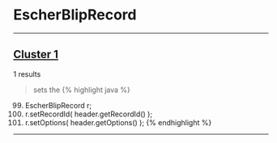 # EscherBlipRecord

***

## [Cluster 1](./1)
1 results
> sets the 
{% highlight java %}
99. EscherBlipRecord r;
116. r.setRecordId( header.getRecordId() );
117. r.setOptions( header.getOptions() );
{% endhighlight %}

***


